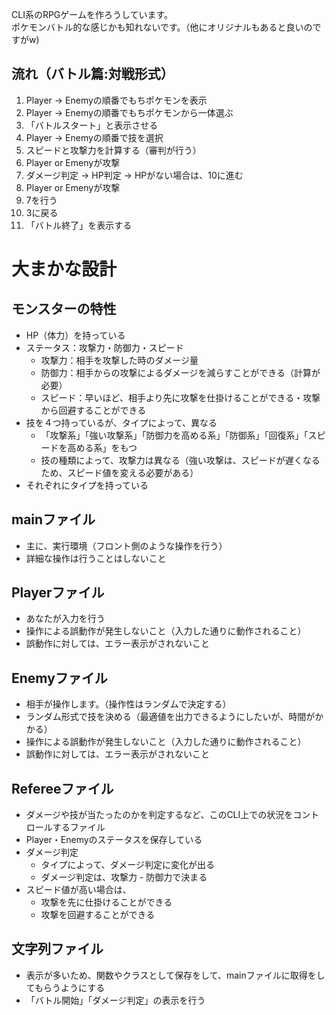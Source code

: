 CLI系のRPGゲームを作ろうしています。<br>
ポケモンバトル的な感じかも知れないです。（他にオリジナルもあると良いのですがw)


## 流れ（バトル篇:対戦形式）
1. Player -> Enemyの順番でもちポケモンを表示
2. Player -> Enemyの順番でもちポケモンから一体選ぶ
3. 「バトルスタート」と表示させる
4. Player -> Enemyの順番で技を選択
5. スピードと攻撃力を計算する（審判が行う）
6. Player or Emenyが攻撃
7. ダメージ判定 -> HP判定 -> HPがない場合は、10に進む
8. Player or Emenyが攻撃
9. 7を行う
10. 3に戻る
11. 「バトル終了」を表示する

# 大まかな設計

## モンスターの特性
- HP（体力）を持っている
- ステータス：攻撃力・防御力・スピード
  - 攻撃力：相手を攻撃した時のダメージ量
  - 防御力：相手からの攻撃によるダメージを減らすことができる（計算が必要）
  - スピード：早いほど、相手より先に攻撃を仕掛けることができる・攻撃から回避することができる
- 技を４つ持っているが、タイプによって、異なる
  - 「攻撃系」「強い攻撃系」「防御力を高める系」「防御系」「回復系」「スピードを高める系」をもつ
  - 技の種類によって、攻撃力は異なる（強い攻撃は、スピードが遅くなるため、スピード値を変える必要がある）
- それぞれにタイプを持っている

## mainファイル
- 主に、実行環境（フロント側のような操作を行う）
- 詳細な操作は行うことはしないこと

## Playerファイル
- あなたが入力を行う
- 操作による誤動作が発生しないこと（入力した通りに動作されること）
- 誤動作に対しては、エラー表示がされないこと

## Enemyファイル
- 相手が操作します。（操作性はランダムで決定する）
- ランダム形式で技を決める（最適値を出力できるようにしたいが、時間がかかる） 
- 操作による誤動作が発生しないこと（入力した通りに動作されること）
- 誤動作に対しては、エラー表示がされないこと

## Refereeファイル
- ダメージや技が当たったのかを判定するなど、このCLI上での状況をコントロールするファイル
- Player・Enemyのステータスを保存している
- ダメージ判定
  - タイプによって、ダメージ判定に変化が出る
  - ダメージ判定は、攻撃力 - 防御力で決まる
- スピード値が高い場合は、
  - 攻撃を先に仕掛けることができる
  - 攻撃を回避することができる

## 文字列ファイル
- 表示が多いため、関数やクラスとして保存をして、mainファイルに取得をしてもらうようにする
- 「バトル開始」「ダメージ判定」の表示を行う

